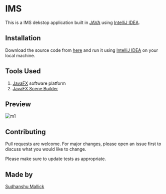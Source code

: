 # IMS

This is a IMS dekstop application built in [JAVA](https://www.java.com/en/) using [IntelliJ IDEA](https://www.jetbrains.com/idea/). 

## Installation

Download the source code from [here](https://github.com/sudhanshu-mallick/IMS) and run it using [IntelliJ IDEA](https://www.jetbrains.com/idea/) on your local machine.

## Tools Used
1. [JavaFX](https://openjfx.io/) software platform
2. [JavaFX Scene Builder](https://www.oracle.com/java/technologies/javase/javafxscenebuilder-info.html)

## Preview
![m1](https://user-images.githubusercontent.com/44547947/87575020-e7b1eb80-c6ec-11ea-9e73-69d65d320952.gif)




## Contributing
Pull requests are welcome. For major changes, please open an issue first to discuss what you would like to change.

Please make sure to update tests as appropriate.

## Made by
[Sudhanshu Mallick](https://github.com/sudhanshu-mallick)

